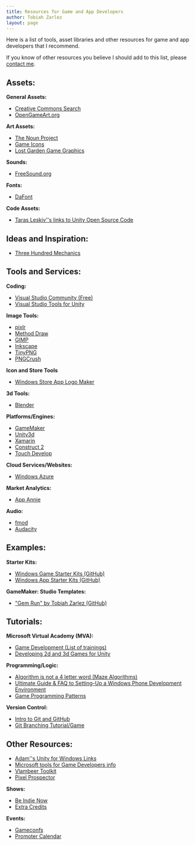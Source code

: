 ```yaml
---
title: Resources for Game and App Developers
author: Tobiah Zarlez
layout: page
---
```

Here is a list of tools, asset libraries and other resources for game and app developers that I recommend.

If you know of other resources you believe I should add to this list, please [contact me](http://www.tobiahz.com/contact/ "Contact").

## Assets:

**General Assets:**

  * <a title="Creative Commons Search" href="http://search.creativecommons.org/" target="_blank">Creative Commons Search</a>
  * <a title="OpenGameArt.org" href="http://opengameart.org/" target="_blank">OpenGameArt.org</a>

**Art Assets:**

  * <a title="The Noun Project" href="http://thenounproject.com/" target="_blank">The Noun Project</a>
  * <a title="Game Icons" href="http://game-icons.net/" target="_blank">Game Icons</a>
  * <a title="Lost Garden Game Graphics" href="http://www.lostgarden.com/search/label/free%20game%20graphics" target="_blank">Lost Garden Game Graphics</a>

**Sounds:**

  * <a title="FreeSound.org" href="http://www.freesound.org/" target="_blank">FreeSound.org</a>

**Fonts:**

  * <a title="DaFont" href="http://www.dafont.com/" target="_blank">DaFont</a>

**Code Assets:**

  * <a href="https://unity3d-open-source.zeef.com/taras.leskiv" target="_blank">Taras Leskiv''s links to Unity Open Source Code</a>

## Ideas and Inspiration:

  * <a title="Three Hundred Mechanics" href="http://www.squidi.net/three/index.php" target="_blank">Three Hundred Mechanics</a>

## Tools and Services:

**Coding:**

  * [Visual Studio Community (Free)](http://www.visualstudio.com/en-us/products/visual-studio-community-vs)
  * <a href="http://www.Unityvs.com/" target="_blank">Visual Studio Tools for Unity</a>

**Image Tools:**

  * <a title="Pixlr" href="http://pixlr.com/" target="_blank">pixlr</a>
  * <a href="http://editor.method.ac/" target="_blank">Method Draw</a>
  * <a title="GIMP" href="http://www.gimp.org/" target="_blank">GIMP</a>
  * <a title="Inkscape" href="http://inkscape.org/" target="_blank">Inkscape</a>
  * <a href="https://tinypng.com/" target="_blank">TinyPNG</a>
  * <a href="http://pmt.sourceforge.net/pngcrush/" target="_blank">PNGCrush</a>

**Icon and Store Tools**

  * <a href="http://aka.ms/storelogomaker" target="_blank">Windows Store App Logo Maker</a>

**3d Tools:**

  * <a title="Blender" href="http://www.blender.org/" target="_blank">Blender</a>

**Platforms/Engines:**

  * <a title="GameMaker Studio" href="https://www.yoyogames.com/studio" target="_blank">GameMaker</a>
  * <a title="Unity3D" href="http://unity3d.com/" target="_blank">Unity3d</a>
  * <a title="Xamarin" href="http://xamarin.com/" target="_blank">Xamarin</a>
  * <a title="Construct 2" href="https://www.scirra.com/construct2" target="_blank">Construct 2</a>
  * <a title="Touch Develop" href="https://www.touchdevelop.com/" target="_blank">Touch Develop</a>

**Cloud Services/Websites:**

  * <a title="Windows Azure" href="http://www.windowsazure.com/" target="_blank">Windows Azure</a>

**Market Analytics:**

  * <a title="App Annie" href="http://www.appannie.com/" target="_blank">App Annie</a>

**Audio:**

  * <a href="http://www.fmod.org/" target="_blank">fmod</a>
  * <a href="http://audacity.sourceforge.net/" target="_blank">Audacity</a>

## Examples:

**Starter Kits:**

  * [Windows Game Starter Kits (GitHub)](https://github.com/wingamekits "Windows Game Starter Kits")
  * [Windows App Starter Kits (GitHub)](https://github.com/winappkits "Windows App Starter Kits")

**GameMaker: Studio Templates:**

  * ["Gem Run" by Tobiah Zarlez (GitHub)](http://tobiahz.github.io/GemRun "Gem Run by Tobiah Zarlez")

## **Tutorials:**

**Microsoft Virtual Academy (MVA):**

  * <a href="http://www.microsoftvirtualacademy.com/training-topics/game-development" target="_blank">Game Development (List of trainings)</a>
  * <a href="http://www.microsoftvirtualacademy.com/training-courses/developing-2d-3d-games-with-unity-for-windows-jump-start" target="_blank">Developing 2d and 3d Games for Unity</a>

**Programming/Logic:**

  * [Algorithm is not a 4 letter word (Maze Algorithms)](http://www.jamisbuck.org/presentations/rubyconf2011/index.html "Maze Algorithms")
  * <a href="http://www.ageofmobility.com/2014/09/15/ultimate-guide-faq-to-setting-up-a-windows-phone-development-environment/" target="_blank">Ultimate Guide & FAQ to Setting-Up a Windows Phone Development Environment</a>
  * <a href="http://gameprogrammingpatterns.com/" target="_blank">Game Programming Patterns</a>

**Version Control:**

  * [Intro to Git and GitHub](http://www.tobiahz.com/2014/08/intro-git-github-0/)
  * <a title="Git Tutorial" href="http://pcottle.github.io/learnGitBranching/" target="_blank">Git Branching Tutorial/Game</a>

## **Other Resources:**

  * [Adam''s Unity for Windows Links](http://aka.ms/unityforwindows "Unity for Windows")
  * [Microsoft tools for Game Developers info](http://aka.ms/msgamedevs "Microsoft Game Dev")
  * <a href="http://vlambeer.com/toolkit/" target="_blank">Vlambeer Toolkit</a>
  * <a href="http://www.pixelprospector.com/" target="_blank">Pixel Prospector</a>

**Shows:**

  * [Be Indie Now](http://www.beindienow.com)
  * [Extra Credits](http://www.extra-credits.net/)

**Events:**

  * [Gameconfs](http://www.gameconfs.com)
  * [Promoter Calendar](http://www.promoterapp.com/calendar)